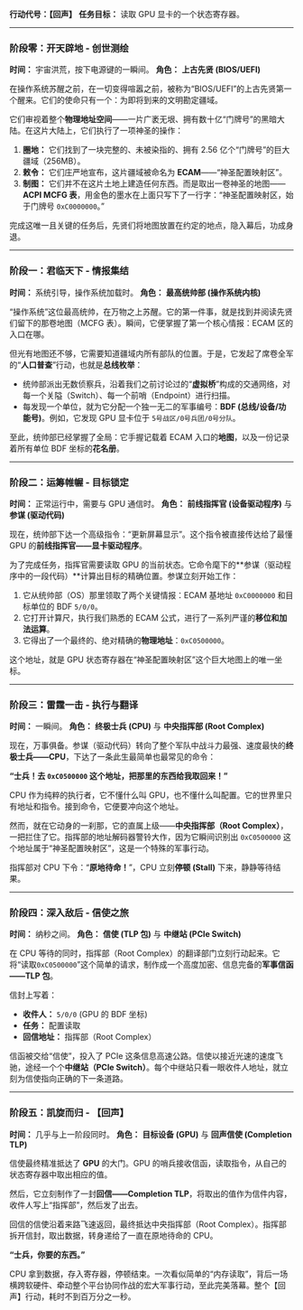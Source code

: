 **行动代号：【回声】** **任务目标：** 读取 GPU 显卡的一个状态寄存器。

------



### **阶段零：开天辟地 - 创世测绘**



**时间：** 宇宙洪荒，按下电源键的一瞬间。 **角色：** **上古先贤 (BIOS/UEFI)**

在操作系统苏醒之前，在一切变得喧嚣之前，被称为“BIOS/UEFI”的上古先贤第一个醒来。它们的使命只有一个：为即将到来的文明勘定疆域。

它们审视着整个**物理地址空间**——一片广袤无垠、拥有数十亿“门牌号”的黑暗大陆。在这片大陆上，它们执行了一项神圣的操作：

1. **圈地：** 它们找到了一块完整的、未被染指的、拥有 2.56 亿个“门牌号”的巨大疆域（256MB）。
2. **敕令：** 它们庄严地宣布，这片疆域被命名为 **ECAM**——“神圣配置映射区”。
3. **制图：** 它们并不在这片土地上建造任何东西。而是取出一卷神圣的地图——**ACPI MCFG 表**，用金色的墨水在上面只写下了一行字：“神圣配置映射区，始于门牌号 `0xC0000000`。”

完成这唯一且关键的任务后，先贤们将地图放置在约定的地点，隐入幕后，功成身退。

------



### **阶段一：君临天下 - 情报集结**



**时间：** 系统引导，操作系统加载时。 **角色：** **最高统帅部 (操作系统内核)**

“操作系统”这位最高统帅，在万物之上苏醒。它的第一件事，就是找到并阅读先贤们留下的那卷地图（MCFG 表）。瞬间，它便掌握了第一个核心情报：ECAM 区的入口在哪。

但光有地图还不够，它需要知道疆域内所有部队的位置。于是，它发起了席卷全军的“**人口普查**”行动，也就是**总线枚举**：

- 统帅部派出无数侦察兵，沿着我们之前讨论过的“**虚拟桥**”构成的交通网络，对每一个关隘（Switch）、每一个前哨（Endpoint）进行扫描。
- 每发现一个单位，就为它分配一个独一无二的军事编号：**BDF (总线/设备/功能号)**。例如，它发现 GPU 显卡位于 `5号战区/0号兵团/0号分队`。

至此，统帅部已经掌握了全局：它手握记载着 ECAM 入口的**地图**，以及一份记录着所有单位 BDF 坐标的**花名册**。

------



### **阶段二：运筹帷幄 - 目标锁定**



**时间：** 正常运行中，需要与 GPU 通信时。 **角色：** **前线指挥官 (设备驱动程序)** 与 **参谋 (驱动代码)**

现在，统帅部下达一个高级指令：“更新屏幕显示”。这个指令被直接传达给了最懂 GPU 的**前线指挥官——显卡驱动程序**。

为了完成任务，指挥官需要读取 GPU 的当前状态。它命令麾下的**参谋（驱动程序中的一段代码）**计算出目标的精确位置。参谋立刻开始工作：

1. 它从统帅部（OS）那里领取了两个关键情报：ECAM 基地址 `0xC0000000` 和目标单位的 BDF `5/0/0`。
2. 它打开计算尺，执行我们熟悉的 ECAM 公式，进行了一系列严谨的**移位和加法运算**。
3. 它得出了一个最终的、绝对精确的**物理地址**：`0xC0500000`。

这个地址，就是 GPU 状态寄存器在“神圣配置映射区”这个巨大地图上的唯一坐标。

------



### **阶段三：雷霆一击 - 执行与翻译**



**时间：** 一瞬间。 **角色：** **终极士兵 (CPU)** 与 **中央指挥部 (Root Complex)**

现在，万事俱备。参谋（驱动代码）转向了整个军队中战斗力最强、速度最快的**终极士兵——CPU**，下达了一条此生最简单也最常见的命令：

**“士兵！去 `0xC0500000` 这个地址，把那里的东西给我取回来！”**

CPU 作为纯粹的执行者，它不懂什么叫 GPU，也不懂什么叫配置。它的世界里只有地址和指令。接到命令，它便要冲向这个地址。

然而，就在它动身的一刹那，它的直属上级——**中央指挥部（Root Complex）**，一把拦住了它。指挥部的地址解码器警铃大作，因为它瞬间识别出 `0xC0500000` 这个地址属于“神圣配置映射区”，这是一个特殊的军事行动。

指挥部对 CPU 下令：“**原地待命！**”，CPU 立刻**停顿 (Stall)** 下来，静静等待结果。

------



### **阶段四：深入敌后 - 信使之旅**



**时间：** 纳秒之间。 **角色：** **信使 (TLP 包)** 与 **中继站 (PCIe Switch)**

在 CPU 等待的同时，指挥部（Root Complex）的翻译部门立刻行动起来。它将“读取`0xC0500000`”这个简单的请求，制作成一个高度加密、信息完备的**军事信函——TLP 包**。

信封上写着：

- **收件人：** `5/0/0` (GPU 的 BDF 坐标)
- **任务：** 配置读取
- **回信地址：** 指挥部（Root Complex）

信函被交给“信使”，投入了 PCIe 这条信息高速公路。信使以接近光速的速度飞驰，途经一个个**中继站（PCIe Switch）**。每个中继站只看一眼收件人地址，就立刻为信使指向正确的下一条道路。

------



### **阶段五：凯旋而归 - 【回声】**



**时间：** 几乎与上一阶段同时。 **角色：** **目标设备 (GPU)** 与 **回声信使 (Completion TLP)**

信使最终精准抵达了 **GPU** 的大门。GPU 的哨兵接收信函，读取指令，从自己的状态寄存器中取出相应的值。

然后，它立刻制作了一封**回信——Completion TLP**，将取出的值作为信件内容，收件人写上“指挥部”，然后发了出去。

回信的信使沿着来路飞速返回，最终抵达中央指挥部（Root Complex）。指挥部拆开信封，取出数据，转身递给了一直在原地待命的 CPU。

**“士兵，你要的东西。”**

CPU 拿到数据，存入寄存器，停顿结束。一次看似简单的“内存读取”，背后一场横跨软硬件、牵动整个平台协同作战的宏大军事行动，至此完美落幕。整个【回声】行动，耗时不到百万分之一秒。